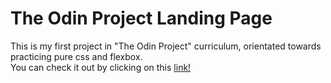 # The Odin Project Landing Page

This is my first project in "The Odin Project" curriculum, orientated towards practicing pure css and flexbox. <br>
You can check it out by clicking on this [link!](https://coolbylaki.github.io/Odin-Landing-Page/)
